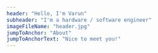 ```yaml
---
header: "Hello, I'm Varun"
subheader: "I'm a hardware / software engineer"
imageFileName: "header.jpg"
jumpToAnchor: "About"
jumpToAnchorText: "Nice to meet you!"
---
```

